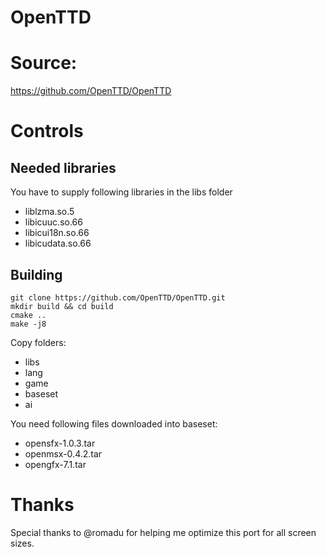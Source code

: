 # OpenTTD

# Source: 

https://github.com/OpenTTD/OpenTTD

# Controls



## Needed libraries

You have to supply following libraries in the libs folder
- liblzma.so.5
- libicuuc.so.66
- libicui18n.so.66
- libicudata.so.66
 
## Building

```
git clone https://github.com/OpenTTD/OpenTTD.git
mkdir build && cd build
cmake ..
make -j8
```
Copy folders:
- libs
- lang
- game 
- baseset
- ai

You need following files downloaded into baseset:
- opensfx-1.0.3.tar
- openmsx-0.4.2.tar
- opengfx-7.1.tar
# Thanks

Special thanks to @romadu for helping me optimize this port for all screen sizes.

